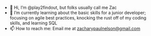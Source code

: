 - 👋 Hi, I’m @play2findout, but folks usually call me Zac
- 🌱 I’m currently learning about the basic skills for a junior developer; focusing on agile best practices, knocking the rust off of my coding skills, and learning SQL
- 📫 How to reach me: Email me at zacharypaulnelson@gmail.com

<!---
play2findout/play2findout is a ✨ special ✨ repository because its `README.md` (this file) appears on your GitHub profile.
You can click the Preview link to take a look at your changes.
--->
